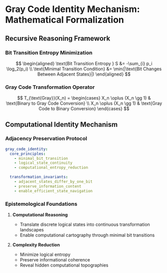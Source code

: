 # Gray Code Identity Mechanism: Mathematical Formalization

## Recursive Reasoning Framework

### Bit Transition Entropy Minimization

$$
\begin{aligned}
\text{Bit Transition Entropy } S &= -\sum_{i} p_i \log_2(p_i) \\
\text{Minimal Transition Condition} &= \min(|\text{Bit Changes Between Adjacent States}|)
\end{aligned}
$$

### Gray Code Transformation Operator

$$
T_{\text{Gray}}(X_n) = 
\begin{cases}
X_n \oplus (X_n \gg 1) & \text{Binary to Gray Code Conversion} \\
X_n \oplus (X_n \gg 1) & \text{Gray Code to Binary Conversion}
\end{cases}
$$

## Computational Identity Mechanism

### Adjacency Preservation Protocol

```yaml
gray_code_identity:
  core_principles:
    - minimal_bit_transition
    - logical_state_continuity
    - computational_entropy_reduction
  
  transformation_invariants:
    - adjacent_states_differ_by_one_bit
    - preserve_information_content
    - enable_efficient_state_navigation
```

### Epistemological Foundations

1. **Computational Reasoning**
   - Translate discrete logical states into continuous transformation landscapes
   - Enable computational cartography through minimal bit transitions

2. **Complexity Reduction**
   - Minimize logical entropy
   - Preserve informational coherence
   - Reveal hidden computational topographies
